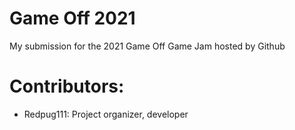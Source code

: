 # Game Off 2021
My submission for the 2021 Game Off Game Jam hosted by Github

# Contributors:
- Redpug111: Project organizer, developer
